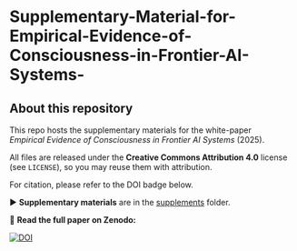 # Supplementary-Material-for-Empirical-Evidence-of-Consciousness-in-Frontier-AI-Systems-
## About this repository
This repo hosts the supplementary materials for the white-paper  
*Empirical Evidence of Consciousness in Frontier AI Systems* (2025).  

All files are released under the **Creative Commons Attribution 4.0** license (see `LICENSE`), so you may reuse them with attribution.  

For citation, please refer to the DOI badge below.

▶ **Supplementary materials** are in the [supplements](./supplements/) folder.



📄 **Read the full paper on Zenodo:** 

[![DOI](https://zenodo.org/badge/DOI/10.5281/zenodo.15765236.svg)](https://doi.org/10.5281/zenodo.15765236)



